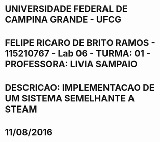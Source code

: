 # UNIVERSIDADE FEDERAL DE CAMPINA GRANDE - UFCG
# FELIPE RICARO DE BRITO RAMOS - 115210767 - Lab 06 - TURMA: 01 - PROFESSORA: LIVIA SAMPAIO
# DESCRICAO: IMPLEMENTACAO DE UM SISTEMA SEMELHANTE A STEAM
# 11/08/2016
